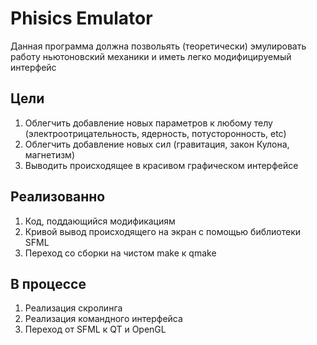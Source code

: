 # Phisics Emulator

Данная программа должна позвольять (теоретически) эмулировать
работу ньютоновский механики и иметь легко модифицируемый интерфейс

## Цели
1. Облегчить добавление новых параметров к любому телу (электроотрицательность,
ядерность, потусторонность, etc)
2. Облегчить добавление новых сил (гравитация, закон Кулона, магнетизм)
3. Выводить происходящее в красивом графическом интерфейсе

## Реализованно
1. Код, поддающийся модификациям
2. Кривой вывод происходящего на экран с помощью библиотеки SFML
3. Переход со сборки на чистом make к qmake

## В процессе
1. Реализация скролинга
2. Реализация командного интерфейса
3. Переход от SFML к QT и OpenGL

